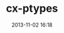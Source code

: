 ---
layout: page
title: "cx-ptypes"
date: 2013-11-02 16:18
comments: true
sharing: true
footer: true
---